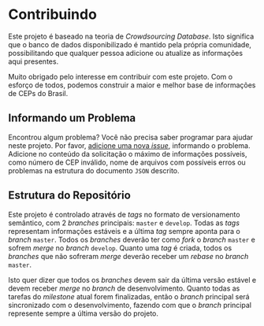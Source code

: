 # Contribuindo

Este projeto é baseado na teoria de _Crowdsourcing Database_. Isto significa que
o banco de dados disponibilizado é mantido pela própria comunidade,
possibilitando que qualquer pessoa adicione ou atualize as informações aqui
presentes.

Muito obrigado pelo interesse em contribuir com este projeto. Com o esforço de
todos, podemos construir a maior e melhor base de informações de CEPs do Brasil.

## Informando um Problema

Encontrou algum problema? Você não precisa saber programar para ajudar neste
projeto. Por favor, [adicione uma nova
_issue_](https://github.com/carteiro/ceps/issues/new), informando o problema.
Adicione no conteúdo da solicitação o máximo de informações possíveis, como
número de CEP inválido, nome de arquivos com possíveis erros ou problemas na
estrutura do documento `JSON` descrito.

## Estrutura do Repositório

Este projeto é controlado através de _tags_ no formato de versionamento
semântico, com 2 _branches_ principais: `master` e `develop`. Todas as _tags_
representam informações estáveis e a última _tag_ sempre aponta para o _branch_
`master`. Todos os _branches_ deverão ter como _fork_ o _branch_ `master` e
sofrem _merge_ no _branch_ `develop`. Quanto uma _tag_ é criada, todos os
_branches_ que não sofreram _merge_ deverão receber um _rebase_ no _branch_
`master`.

Isto quer dizer que todos os _branches_ devem sair da última versão estável e
devem receber _merge_ no _branch_ de desenvolvimento. Quanto todas as tarefas do
_milestone_ atual forem finalizadas, então o _branch_ principal será
sincronizado com o desenvolvimento, fazendo com que o _branch_ principal
represente sempre a última versão do projeto.
